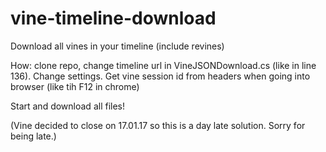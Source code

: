 # vine-timeline-download
Download all vines in your timeline (include revines)

How: clone repo, change timeline url in VineJSONDownload.cs (like in line 136).
Change settings. Get vine session id from headers when going into browser (like tih F12 in chrome)

Start and download all files!

(Vine decided to close on 17.01.17 so this is a day late solution. Sorry for being late.)
